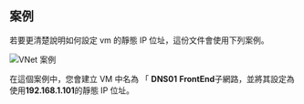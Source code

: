 ## <a name="scenario"></a>案例

若要更清楚說明如何設定 vm 的靜態 IP 位址，這份文件會使用下列案例。

![VNet 案例](./media/virtual-networks-static-ip-scenario-include/static-ip-scenario.png)

在這個案例中，您會建立 VM 中名為 「 **DNS01** **FrontEnd**子網路，並將其設定為使用**192.168.1.101**的靜態 IP 位址。

 